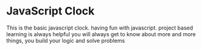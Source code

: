 # JavaScript Clock
This is the basic javascript clock. having fun with javascript. project based learning is always helpful you will always get to know about more and more things, you build your logic and solve problems
